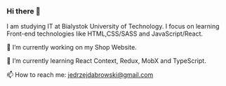 ### Hi there 👋

I am studying IT at Bialystok University of Technology.
I focus on learning Front-end technologies like HTML,CSS/SASS and JavaScript/React.

 
🔭 I’m currently working on my Shop Website.

🌱 I’m currently learning React Context, Redux, MobX and TypeScript.

📫 How to reach me: jedrzejdabrowski@gmail.com
